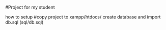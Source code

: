 #Project for my student

how to setup
#copy project to xampp/htdocs/
create database and import db.sql (sql/db.sql)